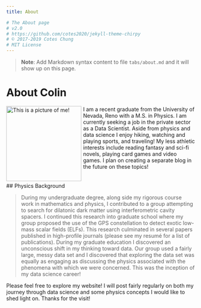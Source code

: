 ```yaml
---
title: About

# The About page
# v2.0
# https://github.com/cotes2020/jekyll-theme-chirpy
# © 2017-2019 Cotes Chung
# MIT License
---
```


> **Note**: Add Markdown syntax content to file `tabs/about.md` and it will show up on this page.

# About Colin

<div>
<img src="{{ "/assets/img/pages/me.jpg" | absolute_url }}" alt="This is a picture of me!" width = 200px style="float: left; margin-right: 5px;"/>
I am a recent graduate from the University of Nevada, Reno with a M.S. in Physics. I am currently seeking a job in the private sector as a Data Scientist. Aside from physics and data science I enjoy hiking, watching and playing sports, and traveling! My less athletic interests include reading fantasy and sci-fi novels, playing card games and video games. I plan on creating a separate blog in the future on these topics!
</div>
<br><br>
## Physics Background

>  During my undergraduate degree, along side my rigorous course work in mathematics and physics, I contributed to a group attempting to search for dilatonic dark matter using interferometric cavity spacers. I continued this research into graduate school where my group proposed the use of the GPS constellation to detect exotic low-mass scalar fields (ELFs). This research culminated in several papers published in high-profile journals (please see my resum&eacute; for a list of publications). During my graduate education I discovered an unconscious shift in my thinking toward data. Our group used a fairly large, messy data set and I discovered that exploring the data set was equally as engaging as discussing the physics associated with the phenomena with which we were concerned. This was the inception of my data science career!


<!-- <img src="{{ "/assets/img/pages/Trees.jpg" | absolute_url }}" alt="This is a picture of trees." width = 250px style="float: left; margin-right: 10;"/> -->
Please feel free to explore my website! I will post fairly regularly on both my journey through data science and some physics concepts I would like to shed light on. Thanks for the visit!


<!-- # About Colin

![This is me!](/assets/img/pages/me.jpg)

I am a recent graduate from the University of Nevada, Reno with a M.S. in Physics. I am currently seeking a job in the private sector as a Data Scientist. Aside from physics and data science I enjoy hiking, watching and playing sports, and traveling! My less athletic interests include reading fantasy and sci-fi novels, playing card games and video games. I plan on creating a separate blog in the future on these topics! -->
